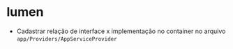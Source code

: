 # lumen

- Cadastrar relação de interface x implementação no container no arquivo `app/Providers/AppServiceProvider`
